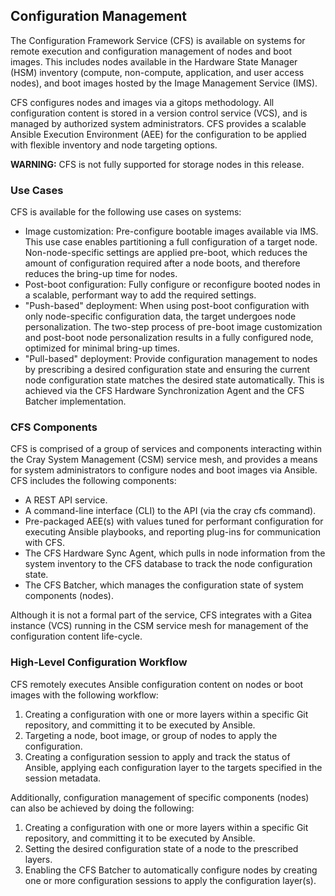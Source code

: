 ## Configuration Management

The Configuration Framework Service \(CFS\) is available on systems for remote execution and configuration management of nodes and boot images. This includes nodes available in the Hardware State Manager \(HSM\) inventory \(compute, non-compute, application, and user access nodes\), and boot images hosted by the Image Management Service \(IMS\).

CFS configures nodes and images via a gitops methodology. All configuration content is stored in a version control service \(VCS\), and is managed by authorized system administrators. CFS provides a scalable Ansible Execution Environment \(AEE\) for the configuration to be applied with flexible inventory and node targeting options.

**WARNING:** CFS is not fully supported for storage nodes in this release.

### Use Cases

CFS is available for the following use cases on systems:

-   Image customization: Pre-configure bootable images available via IMS. This use case enables partitioning a full configuration of a target node. Non-node-specific settings are applied pre-boot, which reduces the amount of configuration required after a node boots, and therefore reduces the bring-up time for nodes.
-   Post-boot configuration: Fully configure or reconfigure booted nodes in a scalable, performant way to add the required settings.
-   "Push-based" deployment: When using post-boot configuration with only node-specific configuration data, the target undergoes node personalization. The two-step process of pre-boot image customization and post-boot node personalization results in a fully configured node, optimized for minimal bring-up times.
-   "Pull-based" deployment: Provide configuration management to nodes by prescribing a desired configuration state and ensuring the current node configuration state matches the desired state automatically. This is achieved via the CFS Hardware Synchronization Agent and the CFS Batcher implementation.

### CFS Components

CFS is comprised of a group of services and components interacting within the Cray System Management \(CSM\) service mesh, and provides a means for system administrators to configure nodes and boot images via Ansible. CFS includes the following components:

-   A REST API service.
-   A command-line interface \(CLI\) to the API \(via the cray cfs command\).
-   Pre-packaged AEE\(s\) with values tuned for performant configuration for executing Ansible playbooks, and reporting plug-ins for communication with CFS.
-   The CFS Hardware Sync Agent, which pulls in node information from the system inventory to the CFS database to track the node configuration state.
-   The CFS Batcher, which manages the configuration state of system components \(nodes\).

Although it is not a formal part of the service, CFS integrates with a Gitea instance \(VCS\) running in the CSM service mesh for management of the configuration content life-cycle.

### High-Level Configuration Workflow

CFS remotely executes Ansible configuration content on nodes or boot images with the following workflow:

1.  Creating a configuration with one or more layers within a specific Git repository, and committing it to be executed by Ansible.
2.  Targeting a node, boot image, or group of nodes to apply the configuration.
3.  Creating a configuration session to apply and track the status of Ansible, applying each configuration layer to the targets specified in the session metadata.

Additionally, configuration management of specific components \(nodes\) can also be achieved by doing the following:

1.  Creating a configuration with one or more layers within a specific Git repository, and committing it to be executed by Ansible.
2.  Setting the desired configuration state of a node to the prescribed layers.
3.  Enabling the CFS Batcher to automatically configure nodes by creating one or more configuration sessions to apply the configuration layer\(s\).




